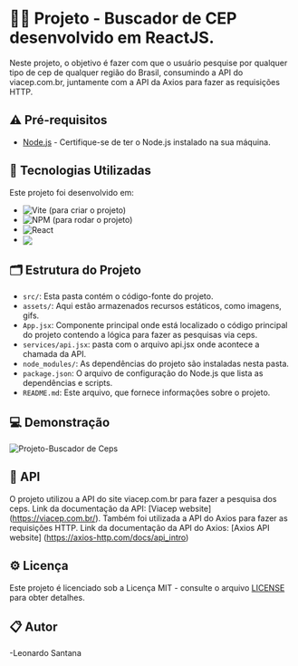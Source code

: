 # 👨‍💻 Projeto - Buscador de CEP desenvolvido em ReactJS. 

Neste projeto, o objetivo é fazer com que o usuário pesquise por qualquer tipo de cep de qualquer região do Brasil, consumindo a API do viacep.com.br, juntamente com a API da Axios para fazer as requisições HTTP.

## ⚠ Pré-requisitos

- [Node.js](https://nodejs.org/) - Certifique-se de ter o Node.js instalado na sua máquina.

## 🚀 Tecnologias Utilizadas

Este projeto foi desenvolvido em: 
 
- ![Vite](https://img.shields.io/badge/vite-%23646CFF.svg?style=for-the-badge&logo=vite&logoColor=yellow) (para criar o projeto)
- ![NPM](https://img.shields.io/badge/NPM-%23CB3837.svg?style=for-the-badge&logo=npm&logoColor=white) (para rodar o projeto)
- <img align="center" alt="React" src="https://img.shields.io/badge/React-20232A?style=for-the-badge&logo=react&logoColor=61DAFB" />  
- <img align="center" src="https://img.shields.io/badge/CSS3-1572B6?style=for-the-badge&logo=css3&logoColor=white">


## 🗂 Estrutura do Projeto

- `src/`: Esta pasta contém o código-fonte do projeto.
- `assets/`: Aqui estão armazenados recursos estáticos, como imagens, gifs.
- `App.jsx`: Componente principal onde está localizado o código principal do projeto contendo a lógica para fazer as pesquisas via ceps.
- `services/api.jsx`: pasta com o arquivo api.jsx onde acontece a chamada da API.
- `node_modules/`: As dependências do projeto são instaladas nesta pasta.
- `package.json`: O arquivo de configuração do Node.js que lista as dependências e scripts.
- `README.md`: Este arquivo, que fornece informações sobre o projeto.


## 💻 Demonstração

![Projeto-Buscador de Ceps](./src/assets/Projeto4.gif)

## 🚀 API

O projeto utilizou a API do site viacep.com.br para fazer a pesquisa dos ceps. Link da documentação da API: [Viacep website] (https://viacep.com.br/). Também foi utilizada a API do Axios para fazer as requisições HTTP. Link da documentação da API do Axios: [Axios API website] (https://axios-http.com/docs/api_intro) 

## ⚙ Licença

Este projeto é licenciado sob a Licença MIT - consulte o arquivo [LICENSE](LICENSE) para obter detalhes.

## 📋 Autor

-Leonardo Santana
